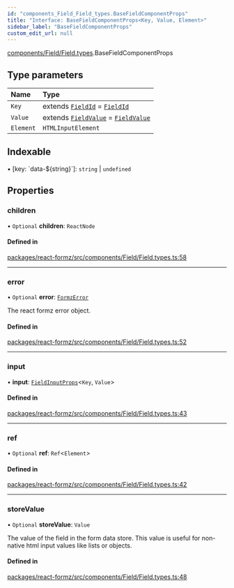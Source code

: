 ```yaml
---
id: "components_Field_Field_types.BaseFieldComponentProps"
title: "Interface: BaseFieldComponentProps<Key, Value, Element>"
sidebar_label: "BaseFieldComponentProps"
custom_edit_url: null
---
```


[components/Field/Field.types](../modules/components_Field_Field_types.md).BaseFieldComponentProps

## Type parameters

| Name | Type |
| :------ | :------ |
| `Key` | extends [`FieldId`](../modules/types_field.md#fieldid) = [`FieldId`](../modules/types_field.md#fieldid) |
| `Value` | extends [`FieldValue`](../modules/types_field.md#fieldvalue) = [`FieldValue`](../modules/types_field.md#fieldvalue) |
| `Element` | `HTMLInputElement` |

## Indexable

▪ [key: \`data-${string}\`]: `string` \| `undefined`

## Properties

### children

• `Optional` **children**: `ReactNode`

#### Defined in

[packages/react-formz/src/components/Field/Field.types.ts:58](https://github.com/ZerryStack/react-formz/blob/1bf2d41/packages/react-formz/src/components/Field/Field.types.ts#L58)

___

### error

• `Optional` **error**: [`FormzError`](../modules/types_form.md#formzerror)

The react formz error object.

#### Defined in

[packages/react-formz/src/components/Field/Field.types.ts:52](https://github.com/ZerryStack/react-formz/blob/1bf2d41/packages/react-formz/src/components/Field/Field.types.ts#L52)

___

### input

• **input**: [`FieldInputProps`](components_Field_Field_types.FieldInputProps.md)<`Key`, `Value`\>

#### Defined in

[packages/react-formz/src/components/Field/Field.types.ts:43](https://github.com/ZerryStack/react-formz/blob/1bf2d41/packages/react-formz/src/components/Field/Field.types.ts#L43)

___

### ref

• `Optional` **ref**: `Ref`<`Element`\>

#### Defined in

[packages/react-formz/src/components/Field/Field.types.ts:42](https://github.com/ZerryStack/react-formz/blob/1bf2d41/packages/react-formz/src/components/Field/Field.types.ts#L42)

___

### storeValue

• `Optional` **storeValue**: `Value`

The value of the field in the form data store. This value is useful
for non-native html input values like lists or objects.

#### Defined in

[packages/react-formz/src/components/Field/Field.types.ts:48](https://github.com/ZerryStack/react-formz/blob/1bf2d41/packages/react-formz/src/components/Field/Field.types.ts#L48)
